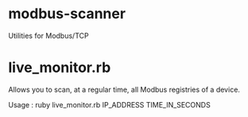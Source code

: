 # modbus-scanner
Utilities for Modbus/TCP

# live_monitor.rb
Allows you to scan, at a regular time, all Modbus registries of a device.

Usage : ruby live_monitor.rb IP_ADDRESS TIME_IN_SECONDS


